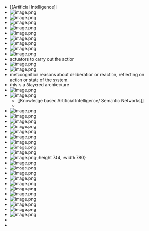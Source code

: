 - [[Artificial Intelligence]]
- ![image.png](../assets/image_1715807449372_0.png)
- ![image.png](../assets/image_1715807560390_0.png)
- ![image.png](../assets/image_1715849426442_0.png)
- ![image.png](../assets/image_1715849476258_0.png)
- ![image.png](../assets/image_1715857781328_0.png)
- ![image.png](../assets/image_1715892678609_0.png)
- ![image.png](../assets/image_1715892743899_0.png)
- ![image.png](../assets/image_1715893189034_0.png)
- ![image.png](../assets/image_1715893274607_0.png)
- actuators to carry out the action
- ![image.png](../assets/image_1715893332433_0.png)
- ![image.png](../assets/image_1715893456871_0.png)
- metacognition reasons about deliberation or reaction, reflecting on action or state of the system.
- this is a 3layered architecture
- ![image.png](../assets/image_1715893587452_0.png)
- ![image.png](../assets/image_1715893606158_0.png)
	- [[Knowledge based Artificial Intelligence/ Semantic Networks]]
	-
- ![image.png](../assets/image_1715896027366_0.png)
- ![image.png](../assets/image_1715896046030_0.png)
- ![image.png](../assets/image_1715896079639_0.png)
- ![image.png](../assets/image_1715896094059_0.png)
- ![image.png](../assets/image_1715896128960_0.png)
- ![image.png](../assets/image_1715896150330_0.png)
- ![image.png](../assets/image_1715896167189_0.png)
- ![image.png](../assets/image_1715896193644_0.png)
- ![image.png](../assets/image_1715896668747_0.png)
- ![image.png](../assets/image_1715896721669_0.png){:height 744, :width 780}
- ![image.png](../assets/image_1715896786095_0.png)
- ![image.png](../assets/image_1715896857430_0.png)
- ![image.png](../assets/image_1715896967140_0.png)
- ![image.png](../assets/image_1715931835581_0.png)
- ![image.png](../assets/image_1715931869986_0.png)
- ![image.png](../assets/image_1715931888050_0.png)
- ![image.png](../assets/image_1715931900695_0.png)
- ![image.png](../assets/image_1715931920522_0.png)
- ![image.png](../assets/image_1715931951998_0.png)
- ![image.png](../assets/image_1715931976956_0.png)
- ![image.png](../assets/image_1715932002768_0.png)
-
-
